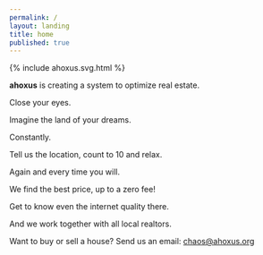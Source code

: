 ```yaml
---
permalink: /
layout: landing
title: home
published: true
---
```


{% include ahoxus.svg.html %}

**ahoxus** is creating a system to optimize real estate.

Close your eyes.

Imagine the land of your dreams.

Constantly.

Tell us the location, count to 10 and relax.

Again and every time you will.

We find the best price, up to a zero fee!

Get to know even the internet quality there.

And we work together with all local realtors.

Want to buy or sell a house? Send us an email: <a href="mailto:chaos@ahoxus.org">chaos@ahoxus.org</a>

<form>
</form>
